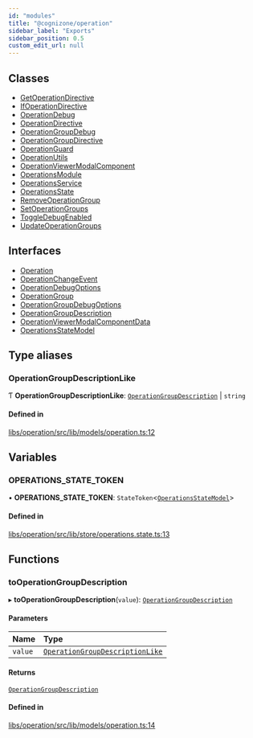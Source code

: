 ```yaml
---
id: "modules"
title: "@cognizone/operation"
sidebar_label: "Exports"
sidebar_position: 0.5
custom_edit_url: null
---
```


## Classes

- [GetOperationDirective](classes/GetOperationDirective)
- [IfOperationDirective](classes/IfOperationDirective)
- [OperationDebug](classes/OperationDebug)
- [OperationDirective](classes/OperationDirective)
- [OperationGroupDebug](classes/OperationGroupDebug)
- [OperationGroupDirective](classes/OperationGroupDirective)
- [OperationGuard](classes/OperationGuard)
- [OperationUtils](classes/OperationUtils)
- [OperationViewerModalComponent](classes/OperationViewerModalComponent)
- [OperationsModule](classes/OperationsModule)
- [OperationsService](classes/OperationsService)
- [OperationsState](classes/OperationsState)
- [RemoveOperationGroup](classes/RemoveOperationGroup)
- [SetOperationGroups](classes/SetOperationGroups)
- [ToggleDebugEnabled](classes/ToggleDebugEnabled)
- [UpdateOperationGroups](classes/UpdateOperationGroups)

## Interfaces

- [Operation](interfaces/Operation)
- [OperationChangeEvent](interfaces/OperationChangeEvent)
- [OperationDebugOptions](interfaces/OperationDebugOptions)
- [OperationGroup](interfaces/OperationGroup)
- [OperationGroupDebugOptions](interfaces/OperationGroupDebugOptions)
- [OperationGroupDescription](interfaces/OperationGroupDescription)
- [OperationViewerModalComponentData](interfaces/OperationViewerModalComponentData)
- [OperationsStateModel](interfaces/OperationsStateModel)

## Type aliases

### OperationGroupDescriptionLike

Ƭ **OperationGroupDescriptionLike**: [`OperationGroupDescription`](interfaces/OperationGroupDescription) \| `string`

#### Defined in

[libs/operation/src/lib/models/operation.ts:12](https://github.com/cognizone/ng-cognizone/blob/0401c67/libs/operation/src/lib/models/operation.ts#L12)

## Variables

### OPERATIONS\_STATE\_TOKEN

• **OPERATIONS\_STATE\_TOKEN**: `StateToken`<[`OperationsStateModel`](interfaces/OperationsStateModel)\>

#### Defined in

[libs/operation/src/lib/store/operations.state.ts:13](https://github.com/cognizone/ng-cognizone/blob/0401c67/libs/operation/src/lib/store/operations.state.ts#L13)

## Functions

### toOperationGroupDescription

▸ **toOperationGroupDescription**(`value`): [`OperationGroupDescription`](interfaces/OperationGroupDescription)

#### Parameters

| Name | Type |
| :------ | :------ |
| `value` | [`OperationGroupDescriptionLike`](modules#operationgroupdescriptionlike) |

#### Returns

[`OperationGroupDescription`](interfaces/OperationGroupDescription)

#### Defined in

[libs/operation/src/lib/models/operation.ts:14](https://github.com/cognizone/ng-cognizone/blob/0401c67/libs/operation/src/lib/models/operation.ts#L14)

